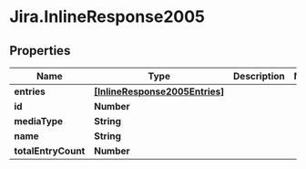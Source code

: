 # Jira.InlineResponse2005

## Properties

Name | Type | Description | Notes
------------ | ------------- | ------------- | -------------
**entries** | [**[InlineResponse2005Entries]**](InlineResponse2005Entries.md) |  | 
**id** | **Number** |  | 
**mediaType** | **String** |  | 
**name** | **String** |  | 
**totalEntryCount** | **Number** |  | 


